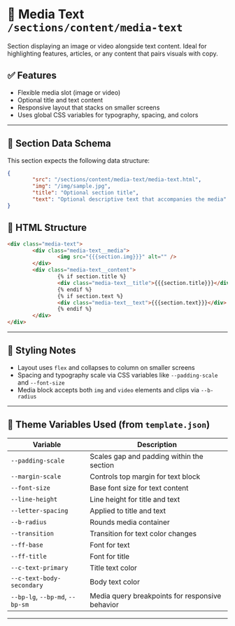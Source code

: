 # 📂 Media Text `/sections/content/media-text`

Section displaying an image or video alongside text content. Ideal for highlighting features, articles, or any content that pairs visuals with copy.

## ✅ Features

-   Flexible media slot (image or video)
-   Optional title and text content
-   Responsive layout that stacks on smaller screens
-   Uses global CSS variables for typography, spacing, and colors

---

## 🧾 Section Data Schema

This section expects the following data structure:

```json
{
        "src": "/sections/content/media-text/media-text.html",
        "img": "/img/sample.jpg",
        "title": "Optional section title",
        "text": "Optional descriptive text that accompanies the media"
}
```

## 🧱 HTML Structure

```html
<div class="media-text">
        <div class="media-text__media">
                <img src="{{{section.img}}}" alt="" />
        </div>
        <div class="media-text__content">
                {% if section.title %}
                <div class="media-text__title">{{{section.title}}}</div>
                {% endif %}
                {% if section.text %}
                <div class="media-text__text">{{{section.text}}}</div>
                {% endif %}
        </div>
</div>
```

---

## 🎨 Styling Notes

-   Layout uses `flex` and collapses to column on smaller screens
-   Spacing and typography scale via CSS variables like `--padding-scale` and `--font-size`
-   Media block accepts both `img` and `video` elements and clips via `--b-radius`

---

## 🧩 Theme Variables Used (from `template.json`)

| Variable                        | Description                                        |
| ------------------------------- | -------------------------------------------------- |
| `--padding-scale`               | Scales gap and padding within the section          |
| `--margin-scale`                | Controls top margin for text block                 |
| `--font-size`                   | Base font size for text content                    |
| `--line-height`                 | Line height for title and text                     |
| `--letter-spacing`              | Applied to title and text                          |
| `--b-radius`                    | Rounds media container                             |
| `--transition`                  | Transition for text color changes                  |
| `--ff-base`                     | Font for text                                      |
| `--ff-title`                    | Font for title                                     |
| `--c-text-primary`              | Title text color                                   |
| `--c-text-body-secondary`       | Body text color                                    |
| `--bp-lg`, `--bp-md`, `--bp-sm` | Media query breakpoints for responsive behavior    |

---
